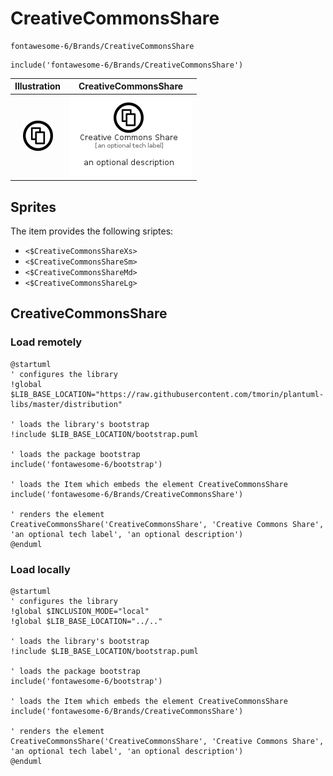 # CreativeCommonsShare


```text
fontawesome-6/Brands/CreativeCommonsShare
```

```text
include('fontawesome-6/Brands/CreativeCommonsShare')
```



| Illustration | CreativeCommonsShare |
| :---: | :---: |
| ![illustration for Illustration](../../fontawesome-6/Brands/CreativeCommonsShare.png) | ![illustration for CreativeCommonsShare](../../fontawesome-6/Brands/CreativeCommonsShare.Local.png) |



## Sprites
The item provides the following sriptes:

- `<$CreativeCommonsShareXs>`
- `<$CreativeCommonsShareSm>`
- `<$CreativeCommonsShareMd>`
- `<$CreativeCommonsShareLg>`





## CreativeCommonsShare

### Load remotely
```plantuml
@startuml
' configures the library
!global $LIB_BASE_LOCATION="https://raw.githubusercontent.com/tmorin/plantuml-libs/master/distribution"

' loads the library's bootstrap
!include $LIB_BASE_LOCATION/bootstrap.puml

' loads the package bootstrap
include('fontawesome-6/bootstrap')

' loads the Item which embeds the element CreativeCommonsShare
include('fontawesome-6/Brands/CreativeCommonsShare')

' renders the element
CreativeCommonsShare('CreativeCommonsShare', 'Creative Commons Share', 'an optional tech label', 'an optional description')
@enduml
```

### Load locally
```plantuml
@startuml
' configures the library
!global $INCLUSION_MODE="local"
!global $LIB_BASE_LOCATION="../.."

' loads the library's bootstrap
!include $LIB_BASE_LOCATION/bootstrap.puml

' loads the package bootstrap
include('fontawesome-6/bootstrap')

' loads the Item which embeds the element CreativeCommonsShare
include('fontawesome-6/Brands/CreativeCommonsShare')

' renders the element
CreativeCommonsShare('CreativeCommonsShare', 'Creative Commons Share', 'an optional tech label', 'an optional description')
@enduml
```

